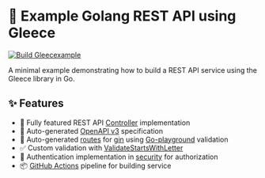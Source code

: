 # 🎯 Example Golang REST API using Gleece

[![Build Gleecexample](https://github.com/gopher-fleece/gleecexample/actions/workflows/build.yml/badge.svg?branch=main)](https://github.com/gopher-fleece/gleecexample/actions/workflows/build.yml)

A minimal example demonstrating how to build a REST API service using the Gleece library in Go.

## ✨ Features

- 📜 Fully featured REST API [Controller](./controllers/gleecexample.ctrl.go) implementation
- 📖 Auto-generated [OpenAPI v3](./openapi/swagger.json) specification 
- 🔧 Auto-generated [routes](./routes/generated-gleece.go) for [gin](https://github.com/gin-gonic/gin) using [Go-playground](https://github.com/go-playground/validator) validation
- ✅ Custom validation with [ValidateStartsWithLetter](./validators/custom.validators.go)
- 🔐 Authentication implementation in [security](./security/authentication.go) for authorization
- 📦 [GitHub Actions](./.github/workflows/build.yml) pipeline for building service